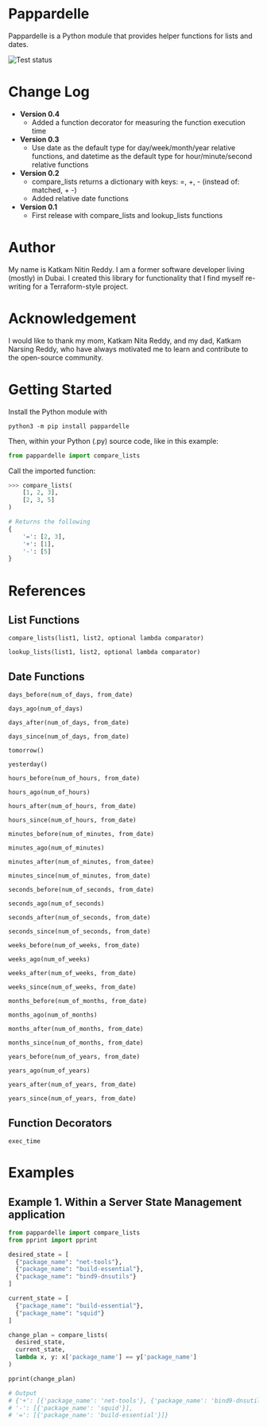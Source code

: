 Pappardelle
===========

Pappardelle is a Python module that provides helper functions for lists and dates.

![Test status](https://github.com/pockettheories/pappardelle/actions/workflows/python-app.yml/badge.svg)

# Change Log
* **Version 0.4**
  * Added a function decorator for measuring the function execution time
* **Version 0.3**
  * Use date as the default type for day/week/month/year relative functions, and datetime as the default type for hour/minute/second relative functions
* **Version 0.2**
  * compare_lists returns a dictionary with keys: =, +, - (instead of: matched, + -)
  * Added relative date functions
* **Version 0.1**
  * First release with compare_lists and lookup_lists functions

# Author

My name is Katkam Nitin Reddy. I am a former software developer living (mostly) in Dubai. I created this library for functionality that I find myself re-writing for a Terraform-style project.

# Acknowledgement

I would like to thank my mom, Katkam Nita Reddy, and my dad, Katkam Narsing Reddy, who have always motivated me to learn and contribute to the open-source community.

# Getting Started

Install the Python module with
```commandline
python3 -m pip install pappardelle
```

Then, within your Python (.py) source code, like in this example:
```python
from pappardelle import compare_lists
```

Call the imported function:
```python
>>> compare_lists(
    [1, 2, 3],
    [2, 3, 5]
)

# Returns the following
{
    '=': [2, 3],
    '+': [1],
    '-': [5]
}
```

# References

## List Functions

`compare_lists(list1, list2, optional lambda comparator)`

`lookup_lists(list1, list2, optional lambda comparator)`

## Date Functions

`days_before(num_of_days, from_date)`

`days_ago(num_of_days)`

`days_after(num_of_days, from_date)`

`days_since(num_of_days, from_date)`

`tomorrow()`

`yesterday()`

`hours_before(num_of_hours, from_date)`

`hours_ago(num_of_hours)`

`hours_after(num_of_hours, from_date)`

`hours_since(num_of_hours, from_date)`

`minutes_before(num_of_minutes, from_date)`

`minutes_ago(num_of_minutes)`

`minutes_after(num_of_minutes, from_datee)`

`minutes_since(num_of_minutes, from_date)`

`seconds_before(num_of_seconds, from_date)`

`seconds_ago(num_of_seconds)`

`seconds_after(num_of_seconds, from_date)`

`seconds_since(num_of_seconds, from_date)`

`weeks_before(num_of_weeks, from_date)`

`weeks_ago(num_of_weeks)`

`weeks_after(num_of_weeks, from_date)`

`weeks_since(num_of_weeks, from_date)`

`months_before(num_of_months, from_date)`

`months_ago(num_of_months)`

`months_after(num_of_months, from_date)`

`months_since(num_of_months, from_date)`

`years_before(num_of_years, from_date)`

`years_ago(num_of_years)`

`years_after(num_of_years, from_date)`

`years_since(num_of_years, from_date)`

## Function Decorators

`exec_time`

# Examples

## Example 1. Within a Server State Management application

```python
from pappardelle import compare_lists
from pprint import pprint

desired_state = [
  {"package_name": "net-tools"},
  {"package_name": "build-essential"},
  {"package_name": "bind9-dnsutils"}
]

current_state = [
  {"package_name": "build-essential"},
  {"package_name": "squid"}
]

change_plan = compare_lists(
  desired_state,
  current_state,
  lambda x, y: x['package_name'] == y['package_name']
)

pprint(change_plan)

# Output
# {'+': [{'package_name': 'net-tools'}, {'package_name': 'bind9-dnsutils'}],
# '-': [{'package_name': 'squid'}],
# '=': [{'package_name': 'build-essential'}]}
```
